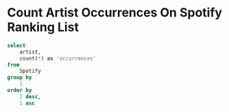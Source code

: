 # Count Artist Occurrences On Spotify Ranking List

```sql
select
    artist,
    count(*) as 'occurrences'
from
    Spotify
group by
    1
order by
    2 desc,
    1 asc
```